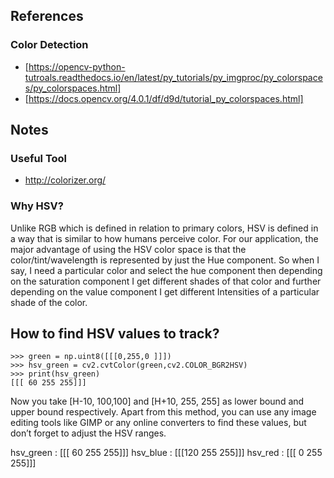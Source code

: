## References
### Color Detection 
* [https://opencv-python-tutroals.readthedocs.io/en/latest/py_tutorials/py_imgproc/py_colorspaces/py_colorspaces.html] 
* [https://docs.opencv.org/4.0.1/df/d9d/tutorial_py_colorspaces.html]

## Notes

### Useful Tool
* http://colorizer.org/

### Why HSV?
Unlike RGB which is defined in relation to primary colors, HSV is defined in a way that is similar to how humans perceive color.
For our application, the major advantage of using the HSV color space is that the color/tint/wavelength is represented by just the Hue component.
So when I say, I need a particular color and select the hue component then depending on the saturation component I get different shades of that color and further depending on the value component I get different Intensities of a particular shade of the color.

## How to find HSV values to track?
    >>> green = np.uint8([[[0,255,0 ]]])
    >>> hsv_green = cv2.cvtColor(green,cv2.COLOR_BGR2HSV)
    >>> print(hsv_green)
    [[[ 60 255 255]]]
Now you take [H-10, 100,100] and [H+10, 255, 255] as lower bound and upper bound respectively. Apart from this method, you can use any image editing tools like GIMP or any online converters to find these values, but don’t forget to adjust the HSV ranges.

hsv_green : [[[ 60 255 255]]]
hsv_blue : [[[120 255 255]]]
hsv_red : [[[  0 255 255]]]

